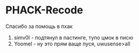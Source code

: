 # PHACK-Recode
Спасибо за помощь в пхак
1. simv0l - подтянул в пастинге, тупо цмок в писю
2. Yoomel - ну это прям ваще пуся, uwusense>all
